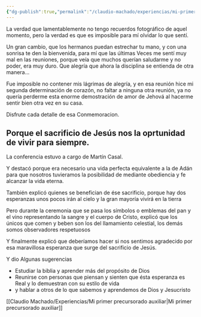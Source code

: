 ```yaml
---
{"dg-publish":true,"permalink":"/claudio-machado/experiencias/mi-primer-reunion-despues-de-mucho-tiempo/"}
---
```


La verdad que lamentablemente no tengo recuerdos fotográfico de aquel momento, pero la verdad es que es imposible para mí olvidar lo que sentí.

Un gran cambio, que los hermanos puedan estrechar tu mano, y con una sonrisa te den la bienvenida, para mí que las últimas Veces me sentí muy mal en las reuniones, porque veía que muchos querían saludarme y no poder, era muy duro. Que alegría que ahora la disciplina se entienda de otra manera...

Fue imposible no contener mis lágrimas de alegría, y en esa reunión hice mi segunda determinación de corazón, no faltar a ninguna otra reunión, ya no quería perderme esta enorme demostración de amor de Jehová al hacerme sentir bien otra vez en su casa.

Disfrute cada detalle de esa Conmemoracion. 

## Porque el sacrificio de Jesús nos la oprtunidad de vivir para siempre.

La conferencia estuvo a cargo de Martín Casal.

Y destacó porque era necesario una vida perfecta equivalente a la de Adán para que nosotros tuvieramos la posibilidad de mediante obediencia y fe alcanzar la vida eterna.

También explicó quienes se benefician de ése sacrificio, porque hay dos esperanzas unos pocos irán al cielo y la gran mayoría vivirá en la tierra 

Pero durante la ceremonia que se pasa los símbolos o emblemas del pan y el vino representando la sangre y el cuerpo de Cristo, explicó que los únicos que comen y beben son los del llamamiento celestial, los demás somos observadores respetuosos

Y finalmente explicó que deberíamos hacer si nos sentimos agradecido por esa maravillosa esperanza que surge del sacrificio de Jesús.

Y dio Algunas sugerencias 
- Estudiar la biblia y aprender más del propósito de Dios 
- Reunirse con personas que piensan y sienten que ésta esperanza es Real y lo demuestran con su estilo de vida 
- y hablar a otros de lo que sabemos y aprendemos de Dios y Jesucristo 

[[Claudio Machado/Experiencias/Mi primer precursorado auxiliar\|Mi primer precursorado auxiliar]]


